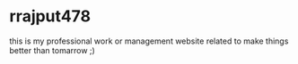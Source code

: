 # rrajput478
this is my professional work or management website related to make things better than tomarrow ;)
